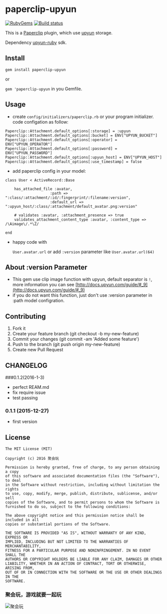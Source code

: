 # paperclip-upyun
[![RubyGems](https://img.shields.io/gem/dtv/paperclip-upyun.svg?style=flat)](https://rubygems.org/gems/paperclip-upyun)
[![Build status](https://img.shields.io/badge/paperclip----upyun-passing-green.svg?style=flat)]()

This is a [Paperclip](https://github.com/thoughtbot/paperclip) plugin, which use [upyun](https://www.upyun.com/zh/index.html) storage. 
 
Dependency [upyun-ruby](https://github.com/upyun/ruby-sdk) sdk.

## Install

`gem install paperclip-upyun`

or

`gem 'paperclip-upyun` in you Gemfile.


## Usage

* create `config/initializers/paperclip.rb` or your program initializer. code configation as follow:

```
Paperclip::Attachment.default_options[:storage] = :upyun
Paperclip::Attachment.default_options[:bucket] = ENV["UPYUN_BUCKET"]
Paperclip::Attachment.default_options[:operator] = ENV["UPYUN_OPERATOR"]
Paperclip::Attachment.default_options[:password] = ENV["UPYUN_PASSWORD"]
Paperclip::Attachment.default_options[:upyun_host] = ENV["UPYUN_HOST"]
Paperclip::Attachment.default_options[:use_timestamp] = false
```

* add paperclip config in your model:

```
class User < ActiveRecord::Base

  	has_attached_file :avatar,
                    :path => ":class/:attachment/:id/:fingerprint/:filename:version",
                    :default_url => ":upyun_host/:class/:attachment/default_avatar.png:version"

  	# validates :avatar, :attachment_presence => true
  	validates_attachment_content_type :avatar, :content_type => /\Aimage\/.*\Z/

end

```

* happy code with

	`User.avatar.url` or add `:version` parameter like `User.avatar.url(64)`
	
	
	
## About :version Parameter

* This gem use clip image function with upyun, default separator is `!`, more information you can see [http://docs.upyun.com/guide/#_9](http://docs.upyun.com/guide/#_9)
* if you do not want this function, just don't use :version parameter in :path model configration.

## Contributing
1. Fork it
2. Create your feature branch (git checkout -b my-new-feature)
3. Commit your changes (git commit -am 'Added some feature')
4. Push to the branch (git push origin my-new-feature)
5. Create new Pull Request

## CHANGELOG 
###0.1.2(2016-1-3)
* perfect REAM.md
* fix require issue
* test passing

### 0.1.1 (2015-12-27)
* first version 

## License
```
The MIT License (MIT)

Copyright (c) 2016 聚会玩

Permission is hereby granted, free of charge, to any person obtaining a copy
of this software and associated documentation files (the "Software"), to deal
in the Software without restriction, including without limitation the rights
to use, copy, modify, merge, publish, distribute, sublicense, and/or sell
copies of the Software, and to permit persons to whom the Software is
furnished to do so, subject to the following conditions:

The above copyright notice and this permission notice shall be included in all
copies or substantial portions of the Software.

THE SOFTWARE IS PROVIDED "AS IS", WITHOUT WARRANTY OF ANY KIND, EXPRESS OR
IMPLIED, INCLUDING BUT NOT LIMITED TO THE WARRANTIES OF MERCHANTABILITY,
FITNESS FOR A PARTICULAR PURPOSE AND NONINFRINGEMENT. IN NO EVENT SHALL THE
AUTHORS OR COPYRIGHT HOLDERS BE LIABLE FOR ANY CLAIM, DAMAGES OR OTHER
LIABILITY, WHETHER IN AN ACTION OF CONTRACT, TORT OR OTHERWISE, ARISING FROM,
OUT OF OR IN CONNECTION WITH THE SOFTWARE OR THE USE OR OTHER DEALINGS IN THE
SOFTWARE.
```

### 聚会玩，游戏就要一起玩
![聚会玩](http://juhuiwan.cn/res/images/logo.png)

